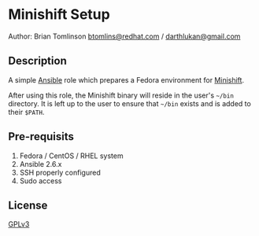 # Minishift Setup

Author: Brian Tomlinson <btomlins@redhat.com> / <darthlukan@gmail.com>


## Description

A simple [Ansible](https://www.ansible.com) role which prepares a Fedora environment for [Minishift](https://github.com/minishift/minishift).

After using this role, the Minishift binary will reside in the user's `~/bin` directory. It is left up to the user
to ensure that `~/bin` exists and is added to their `$PATH`.


## Pre-requisits

1. Fedora / CentOS / RHEL system
2. Ansible 2.6.x
3. SSH properly configured
4. Sudo access


## License

[GPLv3](https://www.gnu.org/licenses/gpl-3.0.en.html)
